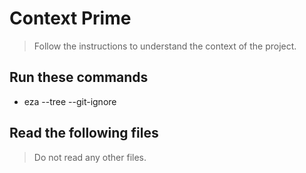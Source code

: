 # Context Prime
> Follow the instructions to understand the context of the project.

## Run these commands
- eza --tree --git-ignore

## Read the following files
> Do not read any other files.